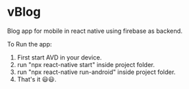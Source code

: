 # vBlog
 Blog app for mobile in react native using firebase as backend.
 
 To Run the app:
 1. First start AVD in your device.
 2. run "npx react-native start" inside project folder.
 3. run "npx react-native run-android" inside project folder.
 4. That's it 😃😃.
